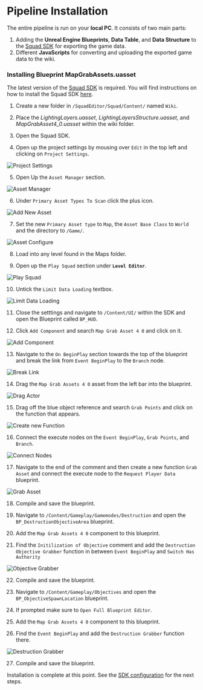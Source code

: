 # Pipeline Installation

The entire pipeline is run on your **local PC**. It consists of two main parts:

1. Adding the **Unreal Engine Blueprints**, **Data Table**, and **Data Structure** to the [Squad SDK](https://squad.gamepedia.com/Squad_SDK) for exporting the game data.
2. Different **JavaScripts** for converting and uploading the exported game data to the wiki.

### Installing Blueprint MapGrabAssets.uasset

The latest version of the [Squad SDK](https://squad.gamepedia.com/Squad_SDK) is required. You will find instructions on how to install the Squad SDK [here](https://squad.gamepedia.com/Squad_SDK#Downloading_the_Epic_Games_Launcher).

1. Create a new folder in `/SquadEditor/Squad/Content/` named `Wiki`.

2. Place the _LightingLayers.uasset_, _LightingLayersStructure.uasset_, and _MapGrabAsset4_0.uasset_ within the wiki folder.

3. Open the Squad SDK.

4. Open up the project settings by mousing over `Edit` in the top left and clicking on `Project Settings`.

![Project Settings](/doc/images/sdk/sdk_project_settings.png)

5. Open Up the `Asset Manager` section.

![Asset Manager](/doc/images/sdk/sdk_asset_manager.png)

6. Under `Primary Asset Types To Scan` click the plus icon.

![Add New Asset](/doc/images/sdk/sdk_add_primary_asset.png)

7. Set the new `Primary Asset type` to `Map`, the `Asset Base Class` to `World` and the directory to `/Game/`.

![Asset Configure](/doc/images/sdk/sdk_new_primary_asset.png)

8. Load into any level found in the Maps folder.

9. Open up the `Play Squad` section under **`Level Editor`**.

![Play Squad](/doc/images/sdk/sdk_play_squad.png)

10. Untick the `Limit Data Loading` textbox.

![Limit Data Loading](/doc/images/sdk/sdk_limit_data_loading_checkbox.png)

11. Close the setttings and navigate to `/Content/UI/` within the SDK and open the Blueprint called `BP_HUD`.

12. Click `Add Component` and search `Map Grab Asset 4 0` and click on it.

![Add Component](/doc/images/sdk/sdk_add_component.png)

13. Navigate to the `On BeginPlay` section towards the top of the blueprint and break the link from `Event BeginPlay` to the `Branch` node.

![Break Link](/doc/images/sdk/sdk_break_all_links.png)

14. Drag the `Map Grab Assets 4 0` asset from the left bar into the blueprint.

![Drag Actor](/doc/images/sdk/sdk_drag_actor.png)

15. Drag off the blue object reference and search `Grab Points` and click on the function that appears.

![Create new Function](/doc/images/sdk/sdk_create_new_function.png)

16. Connect the execute nodes on the `Event BeginPlay`, `Grab Points`, and `Branch`.

![Connect Nodes](/doc/images/sdk/sdk_final_grab_points.png)

17. Navigate to the end of the comment and then create a new function `Grab Asset` and connect the execute node to the `Request Player Data` blueprint.

![Grab Asset](/doc/images/sdk/sdk_grab_asset_function.png)

18. Compile and save the blueprint.

19. Navigate to `/Content/Gameplay/Gamemodes/Destruction` and open the `BP_DestructionObjectiveArea` blueprint.

20. Add the `Map Grab Assets 4 0` component to this blueprint.

21. Find the `Initilization of Objective` comment and add the `Destruction Objective Grabber` function in between `Event BeginPlay` and `Switch Has Authority`

![Objective Grabber](/doc/images/sdk/sdk_destruction_objective_grabber.png)

22. Compile and save the blueprint.

23. Navigate to `/Content/Gameplay/Objectives` and open the `BP_ObjectiveSpawnLocation` blueprint.

24. If prompted make sure to `Open Full Blueprint Editor`.

25. Add the `Map Grab Assets 4 0` component to this blueprint.

26. Find the `Event BeginPlay` and add the `Destruction Grabber` function there.

![Destruction Grabber](/doc/images/sdk/sdk_destruction_grabber.png)

27. Compile and save the blueprint.

Installation is complete at this point. See the [SDK configuration](./sdkConfiguration.md) for the next steps.
